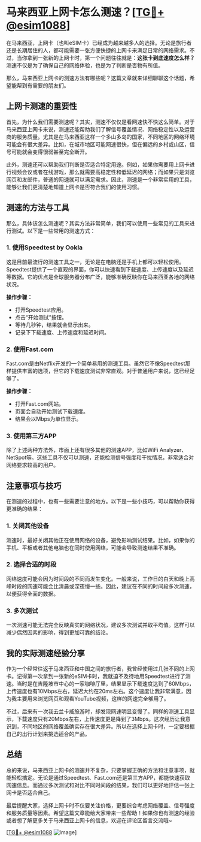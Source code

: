 # 马来西亚上网卡怎么测速？[[TG💪+ @esim1088](https://t.me/s/esim1088)]

在马来西亚，上网卡（也叫eSIM卡）已经成为越来越多人的选择。无论是旅行者还是长期居住的人，都可能需要一张方便快捷的上网卡来满足日常的网络需求。不过，当你拿到一张新的上网卡时，第一个问题往往就是：**这张卡到底速度怎么样？** 测速不仅是为了确保自己的网络体验，也是为了判断是否物有所值。

那么，马来西亚上网卡的测速方法有哪些呢？这篇文章就来详细聊聊这个话题，希望能帮到有需要的朋友们。

## 上网卡测速的重要性

首先，为什么我们需要测速呢？其实，测速不仅仅是看网速快不快这么简单。对于马来西亚上网卡来说，测速还能帮助我们了解信号覆盖情况、网络稳定性以及运营商的服务质量。尤其是在马来西亚这样一个多山多岛的国家，不同地区的网络环境可能会有很大差异。比如，在城市地区可能网速很快，但在偏远的乡村或山区，信号可能就会变得很弱甚至完全断开。

此外，测速还可以帮助我们判断是否适合特定用途。例如，如果你需要用上网卡进行视频会议或者在线游戏，那么就需要高稳定性和低延迟的网络；而如果只是浏览网页和发邮件，普通的网速就可以满足需求。因此，测速是一个非常实用的工具，能够让我们更清楚地知道上网卡是否符合我们的使用习惯。

## 测速的方法与工具

那么，具体该怎么测速呢？其实方法非常简单，我们可以使用一些常见的工具来进行测试。以下是一些常用的测速方式：

### 1. 使用Speedtest by Ookla

这是目前最流行的测速工具之一，无论是在电脑还是手机上都可以轻松使用。Speedtest提供了一个直观的界面，你可以快速看到下载速度、上传速度以及延迟等数据。它的优点是全球服务器分布广泛，能够准确反映你在马来西亚各地的网络状况。

**操作步骤：**
- 打开Speedtest应用。
- 点击“开始测试”按钮。
- 等待几秒钟，结果就会显示出来。
- 记录下下载速度、上传速度和延迟时间。

### 2. 使用Fast.com

Fast.com是由Netflix开发的一个简单易用的测速工具。虽然它不像Speedtest那样提供丰富的选项，但它的下载速度测试非常直观。对于普通用户来说，这已经足够了。

**操作步骤：**
- 打开Fast.com网站。
- 页面会自动开始测试下载速度。
- 结果会以Mbps为单位显示。

### 3. 使用第三方APP

除了上述两种方法外，市面上还有很多其他的测速APP，比如WiFi Analyzer、NetSpot等。这些工具不仅可以测速，还能检测信号强度和干扰情况，非常适合对网络要求较高的用户。

## 注意事项与技巧

在测速的过程中，也有一些需要注意的地方。以下是一些小技巧，可以帮助你获得更准确的结果：

### 1. 关闭其他设备

测速时，最好关闭其他正在使用网络的设备，避免影响测试结果。比如，如果你的手机、平板或者其他电脑也在同时使用网络，可能会导致测速结果不准确。

### 2. 选择合适的时段

网络速度可能会因为时间段的不同而发生变化。一般来说，工作日的白天和晚上高峰时段的网速可能会比清晨或深夜慢一些。因此，建议在不同的时间段多次测速，以便获得全面的数据。

### 3. 多次测试

一次测速可能无法完全反映真实的网络状况，建议多次测试并取平均值。这样可以减少偶然因素的影响，得到更加可靠的结论。

## 我的实际测速经验分享

作为一个经常往返于马来西亚和中国之间的旅行者，我曾经使用过几张不同的上网卡。记得第一次拿到一张新的eSIM卡时，我就迫不及待地用Speedtest进行了测速。当时是在吉隆坡市中心的一家咖啡厅里，结果显示下载速度达到了60Mbps，上传速度也有10Mbps左右，延迟大约在20ms左右。这个速度让我非常满意，因为我主要用来浏览网页和观看YouTube视频，这样的网速完全够用了。

不过，后来有一次我去兰卡威旅游时，却发现网速明显变慢了。同样的测速工具显示，下载速度只有20Mbps左右，上传速度更是降到了3Mbps。这次经历让我意识到，不同地区的网络覆盖确实存在很大差异。所以在选择上网卡时，一定要根据自己的出行计划来挑选适合的产品。

## 总结

总的来说，马来西亚上网卡的测速并不复杂，只要掌握正确的方法和注意事项，就能轻松搞定。无论是通过Speedtest、Fast.com还是第三方APP，都能快速获取网速信息。而通过多次测试和对比不同时间段的结果，我们可以更好地评估一张上网卡是否适合自己。

最后提醒大家，选择上网卡时不仅要关注价格，更要综合考虑网络覆盖、信号强度和服务质量等因素。希望这篇文章能给大家带来一些帮助！如果你也有测速的经验或者想了解更多关于马来西亚上网卡的信息，欢迎在评论区留言交流哦~

[[TG💪+ @esim1088](https://t.me/s/esim1088) ![Image](https://i.postimg.cc/4NQfJmqS/Snipaste-2025-05-13-00-14-12.png)]